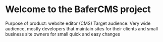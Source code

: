 # Welcome to the BaferCMS project
 Purpose of product: website editor (CMS)
 Target audience: Very wide audience, mostly developers that maintain sites for their clients and small business site owners for small quick and easy changes

